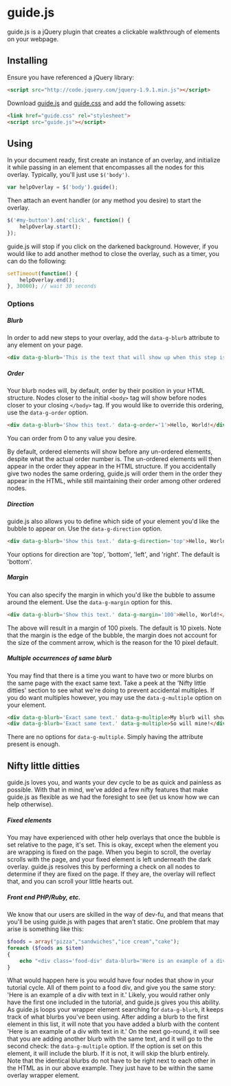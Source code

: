# guide.js

guide.js is a jQuery plugin that creates a clickable walkthrough of elements on your webpage.

## Installing

Ensure you have referenced a jQuery library:

```HTML
<script src="http://code.jquery.com/jquery-1.9.1.min.js"></script>
```

Download [guide.js][0] and [guide.css][1] and add the following assets:

```HTML
<link href="guide.css" rel="stylesheet">
<script src="guide.js"></script>
```

## Using

In your document ready, first create an instance of an overlay, and initialize it while passing in an element that encompasses all the nodes for this overlay. Typically, you'll just use `$('body')`.

```javascript
var helpOverlay = $('body').guide();
```

Then attach an event handler (or any method you desire) to start the overlay.

```javascript
$('#my-button').on('click', function() {
	helpOverlay.start();
});
```

guide.js will stop if you click on the darkened background. However, if you would like to add another method to close the overlay, such as a timer, you can do the following:

```javascript
setTimeout(function() {
	helpOverlay.end();
}, 30000); // wait 30 seconds
```

### Options

##### Blurb

In order to add new steps to your overlay, add the `data-g-blurb` attribute to any element on your page.

```HTML
<div data-g-blurb='This is the text that will show up when this step is reached.'>Hello, World!</div>
```

##### Order

Your blurb nodes will, by default, order by their position in your HTML structure. Nodes closer to the initial `<body>` tag will show before nodes closer to your closing `</body>` tag. If you would like to override this ordering, use the `data-g-order` option.

```HTML
<div data-g-blurb='Show this text.' data-g-order='1'>Hello, World!</div>
```

You can order from 0 to any value you desire.

By default, ordered elements will show before any un-ordered elements, despite what the actual order number is. The un-ordered elements will then appear in the order they appear in the HTML structure. If you accidentally give two nodes the same ordering, guide.js will order them in the order they appear in the HTML, while still maintaining their order among other ordered nodes.

##### Direction

guide.js also allows you to define which side of your element you'd like the bubble to appear on. Use the `data-g-direction` option.

```HTML
<div data-g-blurb='Show this text.' data-g-direction='top'>Hello, World!</div>
```
Your options for direction are 'top', 'bottom', 'left', and 'right'. The default is 'bottom'.

##### Margin

You can also specify the margin in which you'd like the bubble to assume around the element. Use the `data-g-margin` option for this.

```HTML
<div data-g-blurb='Show this text.' data-g-margin='100'>Hello, World!</div>
```

The above will result in a margin of 100 pixels. The default is 10 pixels. Note that the margin is the edge of the bubble, the margin does not account for the size of the comment arrow, which is the reason for the 10 pixel default.

##### Multiple occurrences of same blurb

You may find that there is a time you want to have two or more blurbs on the same page with the exact same text. Take a peek at the 'Nifty little ditties' section to see what we're doing to prevent accidental multiples. If you do want multiples however, you may use the `data-g-multiple` option on your element.

```HTML
<div data-g-blurb='Exact same text.' data-g-multiple>My blurb will show!</div>
<div data-g-blurb='Exact same text.' data-g-multiple>So will mine!</div>
```

There are no options for `data-g-multiple`. Simply having the attribute present is enough.

## Nifty little ditties

guide.js loves you, and wants your dev cycle to be as quick and painless as possible. With that in mind, we've added a few nifty features that make guide.js as flexible as we had the foresight to see (let us know how we can help otherwise).

##### Fixed elements

You may have experienced with other help overlays that once the bubble is set relative to the page, it's set. This is okay, except when the element you are wrapping is fixed on the page. When you begin to scroll, the overlay scrolls with the page, and your fixed element is left underneath the dark overlay. guide.js resolves this by performing a check on all nodes to determine if they are fixed on the page. If they are, the overlay will reflect that, and you can scroll your little hearts out.

##### Front end PHP/Ruby, etc.

We know that our users are skilled in the way of dev-fu, and that means that you'll be using guide.js with pages that aren't static. One problem that may arise is something like this:

```php
$foods = array("pizza","sandwiches","ice cream","cake"); 
foreach ($foods as $item)
{
	echo "<div class='food-div' data-blurb='Here is an example of a div with text in it.'>I enjoy $item.</div>";
}
```

What would happen here is you would have four nodes that show in your tutorial cycle. All of them point to a food div, and give you the same story: 'Here is an example of a div with text in it.' Likely, you would rather only have the first one included in the tutorial, and guide.js gives you this ability. As guide.js loops your wrapper element searching for `data-g-blurb`, it keeps track of what blurbs you've been using. After adding a blurb to the first element in this list, it will note that you have added a blurb with the content 'Here is an example of a div with text in it.' On the next go-round, it will see that you are adding another blurb with the same text, and it will go to the second check: the `data-g-multiple` option. If the option is set on this element, it will include the blurb. If it is not, it will skip the blurb entirely. Note that the identical blurbs do not have to be right next to each other in the HTML as in our above example. They just have to be within the same overlay wrapper element.

 [0]: https://github.com/Dozyatom/guide.js/blob/master/guide.js
 [1]: https://github.com/Dozyatom/guide.js/blob/master/guide.css
